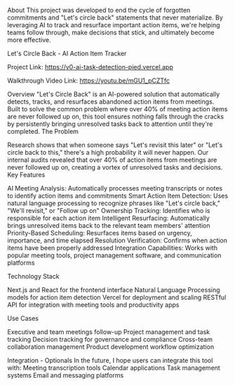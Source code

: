 About
This project was developed to end the cycle of forgotten commitments and "Let's circle back" statements that never materialize. By leveraging AI to track and resurface important action items, we're helping teams follow through, make decisions that stick, and ultimately become more effective.

Let's Circle Back - AI Action Item Tracker

Project Link: https://v0-ai-task-detection-pied.vercel.app

Walkthrough Video Link: https://youtu.be/mGU1_pCZTfc

Overview
"Let's Circle Back" is an AI-powered solution that automatically detects, tracks, and resurfaces abandoned action items from meetings. Built to solve the common problem where over 40% of meeting action items are never followed up on, this tool ensures nothing falls through the cracks by persistently bringing unresolved tasks back to attention until they're completed.
The Problem

Research shows that when someone says "Let's revisit this later" or "Let's circle back to this," there's a high probability it will never happen. Our internal audits revealed that over 40% of action items from meetings are never followed up on, creating a vortex of unresolved tasks and decisions.
Key Features

AI Meeting Analysis: Automatically processes meeting transcripts or notes to identify action items and commitments
Smart Action Item Detection: Uses natural language processing to recognize phrases like "Let's circle back," "We'll revisit," or "Follow up on"
Ownership Tracking: Identifies who is responsible for each action item
Intelligent Resurfacing: Automatically brings unresolved items back to the relevant team members' attention
Priority-Based Scheduling: Resurfaces items based on urgency, importance, and time elapsed
Resolution Verification: Confirms when action items have been properly addressed
Integration Capabilities: Works with popular meeting tools, project management software, and communication platforms

Technology Stack

Next.js and React for the frontend interface
Natural Language Processing models for action item detection
Vercel for deployment and scaling
RESTful API for integration with meeting tools and productivity apps

Use Cases

Executive and team meetings follow-up
Project management and task tracking
Decision tracking for governance and compliance
Cross-team collaboration management
Product development workflow optimization

Integration - Optionals
In the future, I hope users can integrate this tool with:
Meeting transcription tools
Calendar applications
Task management systems
Email and messaging platforms
